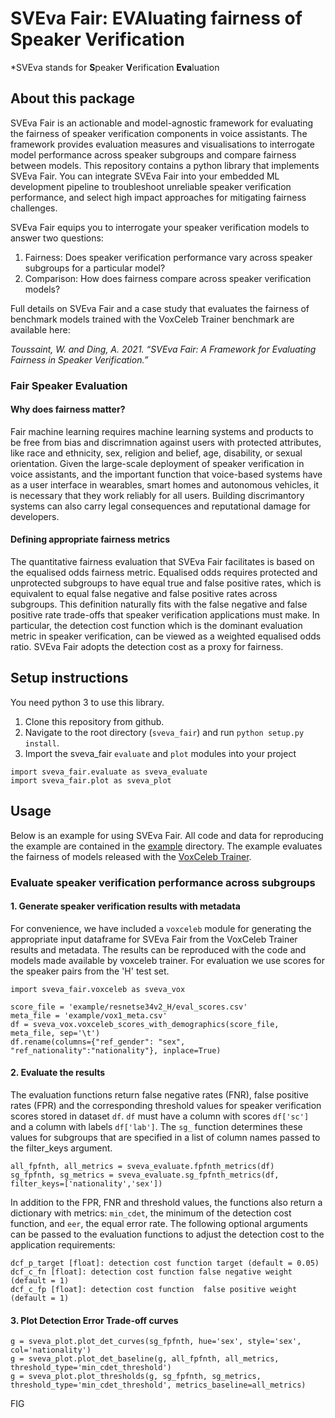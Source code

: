 # SVEva Fair: EVAluating fairness of Speaker Verification
\*SVEva stands for **S**peaker **V**erification **Eva**luation

## About this package
SVEva Fair is an actionable and model-agnostic framework for evaluating the fairness of speaker verification components in voice assistants. The framework provides evaluation measures and visualisations to interrogate model performance across speaker subgroups and compare fairness between models. This repository contains a python library that implements SVEva Fair. You can integrate SVEva Fair into your embedded ML development pipeline to troubleshoot unreliable speaker verification performance, and select high impact approaches for mitigating fairness challenges.

SVEva Fair equips you to interrogate your speaker verification models to answer two questions:

1. Fairness: Does speaker verification performance vary across speaker subgroups for a particular model?
2. Comparison: How does fairness compare across speaker verification models?

Full details on SVEva Fair and a case study that evaluates the fairness of benchmark models trained with the VoxCeleb Trainer benchmark are available here:

*Toussaint, W. and Ding, A. 2021. “SVEva Fair: A Framework for Evaluating Fairness in Speaker Verification.”* 

### Fair Speaker Evaluation

#### Why does fairness matter?
Fair machine learning requires machine learning systems and products to be free from bias and discrimnation against users with protected attributes, like race and ethnicity, sex, religion and belief, age, disability, or sexual orientation. Given the large-scale deployment of speaker verification in voice assistants, and the important function that voice-based systems have as a user interface in wearables, smart homes and autonomous vehicles, it is necessary that they work reliably for all users. Building discrimantory systems can also carry legal consequences and reputational damage for developers.

#### Defining appropriate fairness metrics
The quantitative fairness evaluation that SVEva Fair facilitates is based on the equalised odds fairness metric. Equalised odds requires protected and unprotected subgroups to have equal true and false positive rates, which is equivalent to equal false negative and false positive rates across subgroups. This definition naturally fits with the false negative and false positive rate trade-offs that speaker verification applications must make. In particular, the detection cost function which is the dominant evaluation metric in speaker verification, can be viewed as a weighted equalised odds ratio. SVEva Fair adopts the detection cost as a proxy for fairness.

## Setup instructions
You need python 3 to use this library.

1. Clone this repository from github.
2. Navigate to the root directory (`sveva_fair`) and run `python setup.py install`.
3. Import the sveva_fair `evaluate` and `plot` modules into your project
```
import sveva_fair.evaluate as sveva_evaluate
import sveva_fair.plot as sveva_plot
```

## Usage
Below is an example for using SVEva Fair. All code and data for reproducing the example are contained in the [example](example) directory. The example evaluates the fairness of models released with the <a href="https://github.com/clovaai/voxceleb_trainer" target="_blank">VoxCeleb Trainer</a>.

### Evaluate speaker verification performance across subgroups

#### 1. Generate speaker verification results with metadata

For convenience, we have included a `voxceleb` module for generating the appropriate input dataframe for SVEva Fair from the VoxCeleb Trainer results and metadata. The results can be reproduced with the code and models made available by voxceleb trainer. For evaluation we use scores for the speaker pairs from the 'H' test set.

```
import sveva_fair.voxceleb as sveva_vox

score_file = 'example/resnetse34v2_H/eval_scores.csv'
meta_file = 'example/vox1_meta.csv'
df = sveva_vox.voxceleb_scores_with_demographics(score_file, meta_file, sep='\t')
df.rename(columns={"ref_gender": "sex", "ref_nationality":"nationality"}, inplace=True)
```

#### 2. Evaluate the results 
The evaluation functions return false negative rates (FNR), false positive rates (FPR) and the corresponding threshold values for speaker verification scores stored in dataset `df`. `df` must have a column with scores `df['sc']` and a column with labels `df['lab']`. The `sg_` function determines these values for subgroups that are specified in a list of column names passed to the filter_keys argument.

```
all_fpfnth, all_metrics = sveva_evaluate.fpfnth_metrics(df)
sg_fpfnth, sg_metrics = sveva_evaluate.sg_fpfnth_metrics(df, filter_keys=['nationality','sex'])
```

In addition to the FPR, FNR and threshold values, the functions also return a dictionary with metrics: `min_cdet`, the minimum of the detection cost function, and `eer`, the equal error rate. The following optional arguments can be passed to the evaluation functions to adjust the detection cost to the application requirements:
```
dcf_p_target [float]: detection cost function target (default = 0.05)
dcf_c_fn [float]: detection cost function false negative weight (default = 1)
dcf_c_fp [float]: detection cost function  false positive weight (default = 1)
```

#### 3. Plot Detection Error Trade-off curves

```
g = sveva_plot.plot_det_curves(sg_fpfnth, hue='sex', style='sex', col='nationality') 
g = sveva_plot.plot_det_baseline(g, all_fpfnth, all_metrics, threshold_type='min_cdet_threshold')
g = sveva_plot.plot_thresholds(g, sg_fpfnth, sg_metrics, threshold_type='min_cdet_threshold', metrics_baseline=all_metrics)
```
FIG

